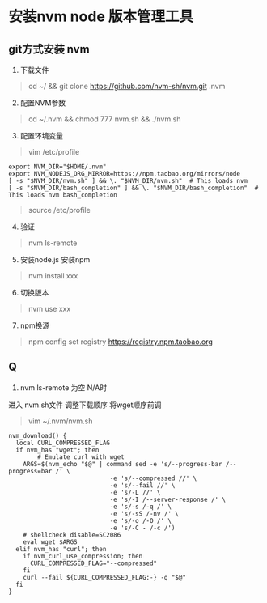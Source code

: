 # 安装nvm node 版本管理工具

## git方式安装 nvm

1. 下载文件
> cd ~/ && git clone https://github.com/nvm-sh/nvm.git .nvm
2. 配置NVM参数
> cd ~/.nvm && chmod 777 nvm.sh &&  ./nvm.sh
3. 配置环境变量
> vim /etc/profile
```text
export NVM_DIR="$HOME/.nvm"
export NVM_NODEJS_ORG_MIRROR=https://npm.taobao.org/mirrors/node
[ -s "$NVM_DIR/nvm.sh" ] && \. "$NVM_DIR/nvm.sh"  # This loads nvm
[ -s "$NVM_DIR/bash_completion" ] && \. "$NVM_DIR/bash_completion"  # This loads nvm bash_completion
```
> source /etc/profile
4. 验证
> nvm ls-remote
5. 安装node.js 安装npm
> nvm install xxx
6. 切换版本
> nvm use xxx
7. npm换源
> npm config set registry https://registry.npm.taobao.org

## Q
1. nvm ls-remote 为空 N/A时

进入 nvm.sh文件 调整下载顺序 将wget顺序前调

> vim ~/.nvm/nvm.sh
```test
nvm_download() {
  local CURL_COMPRESSED_FLAG
  if nvm_has "wget"; then
        # Emulate curl with wget
    ARGS=$(nvm_echo "$@" | command sed -e 's/--progress-bar /--progress=bar /' \
                            -e 's/--compressed //' \
                            -e 's/--fail //' \
                            -e 's/-L //' \
                            -e 's/-I /--server-response /' \
                            -e 's/-s /-q /' \
                            -e 's/-sS /-nv /' \
                            -e 's/-o /-O /' \
                            -e 's/-C - /-c /')
    # shellcheck disable=SC2086
    eval wget $ARGS
  elif nvm_has "curl"; then
    if nvm_curl_use_compression; then
      CURL_COMPRESSED_FLAG="--compressed"
    fi
    curl --fail ${CURL_COMPRESSED_FLAG:-} -q "$@"
  fi
}
```
